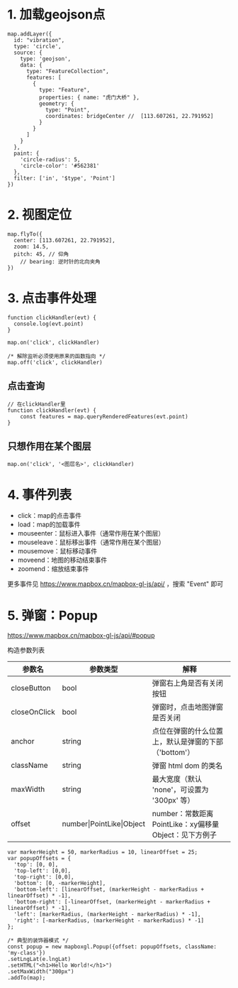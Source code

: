 # 1. 加载geojson点

``` JS
map.addLayer({
  id: "vibration",
  type: 'circle',
  source: {
    type: 'geojson',
    data: {
      type: "FeatureCollection",
      features: [
        {
          type: "Feature",
          properties: { name: "虎门大桥" },
          geometry: {
            type: "Point",
            coordinates: bridgeCenter //  [113.607261, 22.791952]
          }
        }
      ]
    }
  },
  paint: {
    'circle-radius': 5,
    'circle-color': '#562381'
  },
  filter: ['in', '$type', 'Point']
})
```





# 2. 视图定位

``` JS
map.flyTo({
  center: [113.607261, 22.791952],
  zoom: 14.5,
  pitch: 45, // 仰角
	// bearing: 逆时针的北向夹角
})
```

# 3. 点击事件处理

``` JS
function clickHandler(evt) {
  console.log(evt.point)
}

map.on('click', clickHandler)

/* 解除监听必须使用原来的函数指向 */
map.off('click', clickHandler)
```

## 点击查询

``` JS
// 在clickHandler里
function clickHandler(evt) {
	const features = map.queryRenderedFeatures(evt.point)
}
```

## 只想作用在某个图层

``` JS
map.on('click', '<图层名>', clickHandler)
```

# 4. 事件列表

- click：map的点击事件
- load：map的加载事件
- mouseenter：鼠标进入事件（通常作用在某个图层）
- mouseleave：鼠标移出事件（通常作用在某个图层）
- mousemove：鼠标移动事件
- moveend：地图的移动结束事件
- zoomend：缩放结束事件

更多事件见 https://www.mapbox.cn/mapbox-gl-js/api/ ，搜索 "Event" 即可

# 5. 弹窗：Popup

https://www.mapbox.cn/mapbox-gl-js/api/#popup

构造参数列表

| 参数名       | 参数类型                  | 解释                                                         |
| ------------ | ------------------------- | ------------------------------------------------------------ |
| closeButton  | bool                      | 弹窗右上角是否有关闭按钮                                     |
| closeOnClick | bool                      | 弹窗时，点击地图弹窗是否关闭                                 |
| anchor       | string                    | 点位在弹窗的什么位置上，默认是弹窗的下部（'bottom'）         |
| className    | string                    | 弹窗 html dom 的类名                                         |
| maxWidth     | string                    | 最大宽度（默认 'none'，可设置为 '300px' 等）                 |
| offset       | number\|PointLike\|Object | number：常数距离<br>PointLike：xy偏移量<br>Object：见下方例子 |

``` JS
var markerHeight = 50, markerRadius = 10, linearOffset = 25;
var popupOffsets = {
  'top': [0, 0],
  'top-left': [0,0],
  'top-right': [0,0],
  'bottom': [0, -markerHeight],
  'bottom-left': [linearOffset, (markerHeight - markerRadius + linearOffset) * -1],
  'bottom-right': [-linearOffset, (markerHeight - markerRadius + linearOffset) * -1],
  'left': [markerRadius, (markerHeight - markerRadius) * -1],
  'right': [-markerRadius, (markerHeight - markerRadius) * -1]
};

/* 典型的装饰器模式 */
const popup = new mapboxgl.Popup({offset: popupOffsets, className: 'my-class'})
.setLngLat(e.lngLat)
.setHTML("<h1>Hello World!</h1>")
.setMaxWidth("300px")
.addTo(map);
```

